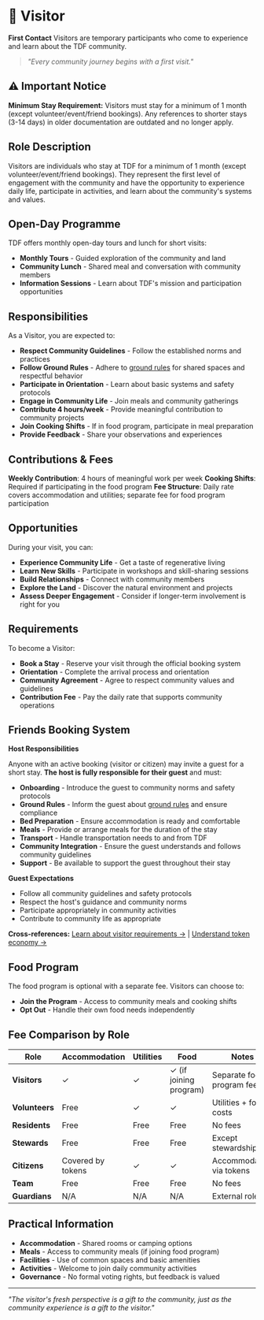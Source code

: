 # 👋 Visitor

**First Contact** Visitors are temporary participants who come to experience and learn about the TDF community.

> *"Every community journey begins with a first visit."*

## ⚠️ Important Notice

**Minimum Stay Requirement:** Visitors must stay for a minimum of 1 month (except volunteer/event/friend bookings). Any references to shorter stays (3-14 days) in older documentation are outdated and no longer apply.

## Role Description

Visitors are individuals who stay at TDF for a minimum of 1 month (except volunteer/event/friend bookings). They represent the first level of engagement with the community and have the opportunity to experience daily life, participate in activities, and learn about the community's systems and values.

## Open-Day Programme

TDF offers monthly open-day tours and lunch for short visits:
- **Monthly Tours** - Guided exploration of the community and land
- **Community Lunch** - Shared meal and conversation with community members
- **Information Sessions** - Learn about TDF's mission and participation opportunities

## Responsibilities

As a Visitor, you are expected to:

- **Respect Community Guidelines** - Follow the established norms and practices
- **Follow Ground Rules** - Adhere to [ground rules](../06_community-living/README.md#-ground-rules) for shared spaces and respectful behavior
- **Participate in Orientation** - Learn about basic systems and safety protocols
- **Engage in Community Life** - Join meals and community gatherings
- **Contribute 4 hours/week** - Provide meaningful contribution to community projects
- **Join Cooking Shifts** - If in food program, participate in meal preparation
- **Provide Feedback** - Share your observations and experiences

## Contributions & Fees

**Weekly Contribution**: 4 hours of meaningful work per week
**Cooking Shifts**: Required if participating in the food program
**Fee Structure**: Daily rate covers accommodation and utilities; separate fee for food program participation

## Opportunities

During your visit, you can:

- **Experience Community Life** - Get a taste of regenerative living
- **Learn New Skills** - Participate in workshops and skill-sharing sessions
- **Build Relationships** - Connect with community members
- **Explore the Land** - Discover the natural environment and projects
- **Assess Deeper Engagement** - Consider if longer-term involvement is right for you

## Requirements

To become a Visitor:

- **Book a Stay** - Reserve your visit through the official booking system
- **Orientation** - Complete the arrival process and orientation
- **Community Agreement** - Agree to respect community values and guidelines
- **Contribution Fee** - Pay the daily rate that supports community operations

## Friends Booking System

**Host Responsibilities**

Anyone with an active booking (visitor or citizen) may invite a guest for a short stay. **The host is fully responsible for their guest** and must:

- **Onboarding** - Introduce the guest to community norms and safety protocols
- **Ground Rules** - Inform the guest about [ground rules](../06_community-living/README.md#-ground-rules) and ensure compliance
- **Bed Preparation** - Ensure accommodation is ready and comfortable
- **Meals** - Provide or arrange meals for the duration of the stay
- **Transport** - Handle transportation needs to and from TDF
- **Community Integration** - Ensure the guest understands and follows community guidelines
- **Support** - Be available to support the guest throughout their stay

**Guest Expectations**
- Follow all community guidelines and safety protocols
- Respect the host's guidance and community norms
- Participate appropriately in community activities
- Contribute to community life as appropriate

**Cross-references:** [Learn about visitor requirements →](visitor.md) | [Understand token economy →](../05_token-economy/README.md)

## Food Program

The food program is optional with a separate fee. Visitors can choose to:
- **Join the Program** - Access to community meals and cooking shifts
- **Opt Out** - Handle their own food needs independently

## Fee Comparison by Role

| Role | Accommodation | Utilities | Food | Notes |
|------|---------------|-----------|------|-------|
| **Visitors** | ✓ | ✓ | ✓ (if joining program) | Separate food program fee |
| **Volunteers** | Free | ✓ | ✓ | Utilities + food costs |
| **Residents** | Free | Free | Free | No fees |
| **Stewards** | Free | Free | Free | Except stewardship fee |
| **Citizens** | Covered by tokens | ✓ | ✓ | Accommodation via tokens |
| **Team** | Free | Free | Free | No fees |
| **Guardians** | N/A | N/A | N/A | External role |

## Practical Information

- **Accommodation** - Shared rooms or camping options
- **Meals** - Access to community meals (if joining food program)
- **Facilities** - Use of common spaces and basic amenities
- **Activities** - Welcome to join daily community activities
- **Governance** - No formal voting rights, but feedback is valued

---

*"The visitor's fresh perspective is a gift to the community, just as the community experience is a gift to the visitor."*
